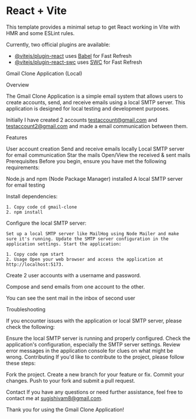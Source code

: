 # React + Vite

This template provides a minimal setup to get React working in Vite with HMR and some ESLint rules.

Currently, two official plugins are available:

- [@vitejs/plugin-react](https://github.com/vitejs/vite-plugin-react/blob/main/packages/plugin-react/README.md) uses [Babel](https://babeljs.io/) for Fast Refresh
- [@vitejs/plugin-react-swc](https://github.com/vitejs/vite-plugin-react-swc) uses [SWC](https://swc.rs/) for Fast Refresh

Gmail Clone Application (Local)

Overview

The Gmail Clone Application is a simple email system that allows users to create accounts, send, and receive emails using a local SMTP server. This application is designed for local testing and development purposes.

Initially I have created 2 accounts testaccount@gmail.com and testaccount2@gmail.com and made a email communication between them.

Features

User account creation Send and receive emails locally Local SMTP server for email communication Star the mails Open/View the received & sent mails Prerequisites Before you begin, ensure you have met the following requirements:

Node.js and npm (Node Package Manager) installed A local SMTP server for email testing

Install dependencies:

    1. Copy code cd gmail-clone
    2. npm install

Configure the local SMTP server:

    Set up a local SMTP server like MailHog using Node Mailer and make sure it's running. Update the SMTP server configuration in the application settings. Start the application:

    1. Copy code npm start
    2. Usage Open your web browser and access the application at http://localhost:5173.

Create 2 user accounts with a username and password.

Compose and send emails from one account to the other.

You can see the sent mail in the inbox of second user

Troubleshooting

If you encounter issues with the application or local SMTP server, please check the following:

Ensure the local SMTP server is running and properly configured. Check the application's configuration, especially the SMTP server settings. Review error messages in the application console for clues on what might be wrong. Contributing If you'd like to contribute to the project, please follow these steps:

Fork the project. Create a new branch for your feature or fix. Commit your changes. Push to your fork and submit a pull request.

Contact If you have any questions or need further assistance, feel free to contact me at sugishivam8@gmail.com.

Thank you for using the Gmail Clone Application!
